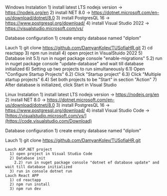 Windows 
  Instalation
    1) install latest LTS nodejs version -> https://nodejs.org/en
    2) install NET 8.0 -> https://dotnet.microsoft.com/en-us/download/dotnet/8.0
    3) install PostgresQL 16 -> https://www.postgresql.org/download/
    4) install Visual Studio 2022 -> https://visualstudio.microsoft.com/vs/
  
  Database configuration
    1) create empty database named "diplom" 
  
  Lauch
    1) git clone https://github.com/DamyanKolev/TUSofiaHR.git
    2) cd reactapp
    3) npm run install
    4) open project in VisualStuido 2022
    5) Database init
        5.1) run in nuget package console "enable-migrations"
        5.2) run in nuget package console "update-database" and wait till database initialized
    6) Setting up two projects to run simultaneously
        6.1) Open "Configure Startup Projects"
        6.2) Click "Startup project"
        6.3) Click "Multiple startup projects"
        6.4) Set both projects to be "Start" in section "Action"
    7) After database is initialized, click Start in Visual Studio 




Linux
  Instalation
    1) install latest LTS nodejs version -> https://nodejs.org/en
    2) install NET 8.0 -> https://dotnet.microsoft.com/en-us/download/dotnet/8.0
    3) install PostgresQL 16 -> https://www.postgresql.org/download/
    4) install Visual Studio Code -> [https://visualstudio.microsoft.com/vs/](https://code.visualstudio.com/Download)

  Database configuration
    1) create empty database named "diplom"

  Lauch
    1) git clone https://github.com/DamyanKolev/TUSofiaHR.git

    Lauch ASP.NET project
      1) open project in Visual Studio Code
      2) Database init
        2.2) run in nuget package console "dotnet ef database update" and wait till database initialized
      3) run in console dotnet run
    Lauch React APP
      1) cd reactapp
      2) npm run install
      3) npm run dev
